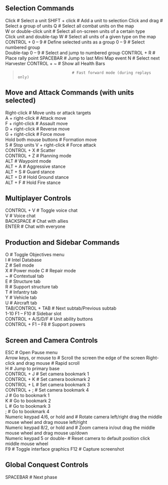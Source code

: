 ## Selection Commands
Click                         # Select a unit
SHIFT + click                 # Add a unit to selection
Click and drag                # Select a group of units
Q                             # Select all combat units on the map   
W or double-click unit        # Select all on-screen units of a certain type   
Click unit and double-tap W   # Select all units of a given type on the map   
CONTROL + 0 – 9               # Define selected units as a group
0 – 9                         # Select numbered group   
Double-tap 0 – 9              # Select and jump to numbered group
CONTROL + R                   # Place rally point
SPACEBAR                      # Jump to last Mini Map event
N                             # Select next Harvester
CONTROL + ~                   # Show all Health Bars   
>                             # Fast forward mode (during replays only)   

## Move and Attack Commands (with units selected)
Right-click                     # Move units or attack targets   
A + right-click                 # Attack move   
F + right-click                 # Assault move   
D + right-click                 # Reverse move   
G + right-click                 # Force move   
Hold both mouse buttons         # Formation move   
S                               # Stop units
V + right-click                 # Force attack   
CONTROL + X                     # Scatter   
CONTROL + Z                     # Planning mode   
ALT                             # Waypoint mode   
ALT + A                         # Aggressive stance   
ALT + S                         # Guard stance   
ALT + D                         # Hold Ground stance   
ALT + F                         # Hold Fire stance  

## Multiplayer Controls
CONTROL + V                     # Toggle voice chat   
V                               # Voice chat   
BACKSPACE                       # Chat with allies   
ENTER                           # Chat with everyone

## Production and Sidebar Commands
O                               # Toggle Objectives menu   
I                               # Intel Database   
Z                               # Sell mode   
X                               # Power mode
C                               # Repair mode   
~                               # Contextual tab   
E                               # Structure tab   
R                               # Support structure tab   
T                               # Infantry tab   
Y                               # Vehicle tab   
U                               # Aircraft tab   
TAB/CONTROL + TAB               # Next subtab/Previous subtab   
1-10 F1 – F10                   # Sidebar slot   
CONTROL + A/S/D/F               # Unit ability buttons   
CONTROL + F1 – F8               # Support powers  

## Screen and Camera Controls
ESC                             # Open Pause menu   
Arrow keys, or mouse to         # Scroll the screen  the edge of the screen
Right-click and drag mouse      # Rapid scroll  
H                               # Jump to primary base   
CONTROL + J                     # Set camera bookmark 1   
CONTROL + K                     # Set camera bookmark 2   
CONTROL + L                     # Set camera bookmark 3   
CONTROL + ;                     # Set camera bookmark 4   
J                               # Go to bookmark 1   
K                               # Go to bookmark 2   
L                               # Go to bookmark 3   
;                               # Go to bookmark 4    
Numeric keypad 4/6, or hold and # Rotate camera left/right drag the middle mouse wheel and drag mouse left/right  
Numeric keypad 8/2, or hold and # Zoom camera in/out drag the middle mouse wheel and drag mouse up/down    
Numeric keypad 5 or double-     # Reset camera to default position click middle mouse wheel    
F9                              # Toggle interface graphics
F12                             # Capture screenshot

## Global Conquest Controls
SPACEBAR                        # Next phase
